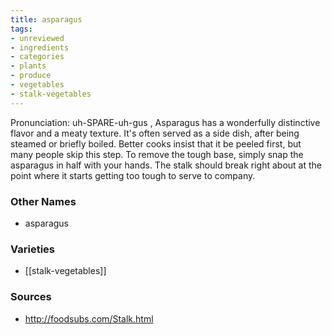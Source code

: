 ```yaml
---
title: asparagus
tags:
- unreviewed
- ingredients
- categories
- plants
- produce
- vegetables
- stalk-vegetables
---
```

Pronunciation: uh-SPARE-uh-gus , Asparagus has a wonderfully distinctive flavor and a meaty texture. It's often served as a side dish, after being steamed or briefly boiled. Better cooks insist that it be peeled first, but many people skip this step. To remove the tough base, simply snap the asparagus in half with your hands. The stalk should break right about at the point where it starts getting too tough to serve to company.

### Other Names

* asparagus

### Varieties

* [[stalk-vegetables]]

### Sources
* http://foodsubs.com/Stalk.html
